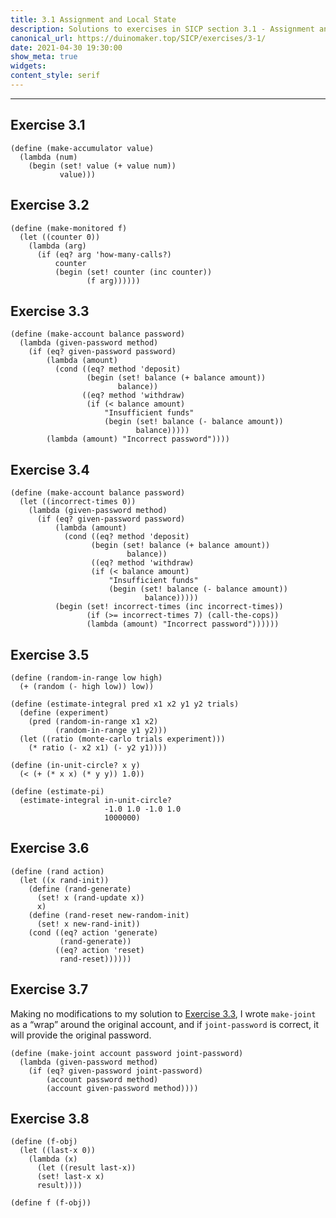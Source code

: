 ```yaml
---
title: 3.1 Assignment and Local State
description: Solutions to exercises in SICP section 3.1 - Assignment and Local State
canonical_url: https://duinomaker.top/SICP/exercises/3-1/
date: 2021-04-30 19:30:00
show_meta: true
widgets:
content_style: serif
---
```


---

## Exercise 3.1

    (define (make-accumulator value)
      (lambda (num)
        (begin (set! value (+ value num))
               value)))

## Exercise 3.2

    (define (make-monitored f)
      (let ((counter 0))
        (lambda (arg)
          (if (eq? arg 'how-many-calls?)
              counter
              (begin (set! counter (inc counter))
                     (f arg))))))

## Exercise 3.3

    (define (make-account balance password)
      (lambda (given-password method)
        (if (eq? given-password password)
            (lambda (amount)
              (cond ((eq? method 'deposit)
                     (begin (set! balance (+ balance amount))
                            balance))
                    ((eq? method 'withdraw)
                     (if (< balance amount)
                         "Insufficient funds"
                         (begin (set! balance (- balance amount))
                                balance)))))
            (lambda (amount) "Incorrect password"))))

## Exercise 3.4

    (define (make-account balance password)
      (let ((incorrect-times 0))
        (lambda (given-password method)
          (if (eq? given-password password)
              (lambda (amount)
                (cond ((eq? method 'deposit)
                      (begin (set! balance (+ balance amount))
                              balance))
                      ((eq? method 'withdraw)
                      (if (< balance amount)
                          "Insufficient funds"
                          (begin (set! balance (- balance amount))
                                  balance)))))
              (begin (set! incorrect-times (inc incorrect-times))
                     (if (>= incorrect-times 7) (call-the-cops))
                     (lambda (amount) "Incorrect password"))))))

## Exercise 3.5

    (define (random-in-range low high)
      (+ (random (- high low)) low))
    
    (define (estimate-integral pred x1 x2 y1 y2 trials)
      (define (experiment)
        (pred (random-in-range x1 x2)
              (random-in-range y1 y2)))
      (let ((ratio (monte-carlo trials experiment)))
        (* ratio (- x2 x1) (- y2 y1))))
    
    (define (in-unit-circle? x y)
      (< (+ (* x x) (* y y)) 1.0))
    
    (define (estimate-pi)
      (estimate-integral in-unit-circle?
                         -1.0 1.0 -1.0 1.0
                         1000000)

## Exercise 3.6

    (define (rand action)
      (let ((x rand-init))
        (define (rand-generate)
          (set! x (rand-update x))
          x)
        (define (rand-reset new-random-init)
          (set! x new-rand-init))
        (cond ((eq? action 'generate)
               (rand-generate))
              ((eq? action 'reset)
               rand-reset))))))

## Exercise 3.7

Making no modifications to my solution to <a href="#Exercise-3-3">Exercise 3.3</a>, I wrote `make-joint` as a “wrap” around the original account, and if `joint-password` is correct, it will provide the original password.

    (define (make-joint account password joint-password)
      (lambda (given-password method)
        (if (eq? given-password joint-password)
            (account password method)
            (account given-password method))))

## Exercise 3.8

    (define (f-obj)
      (let ((last-x 0))
        (lambda (x)
          (let ((result last-x))
          (set! last-x x)
          result))))
    
    (define f (f-obj))